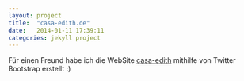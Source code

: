 ```yaml
---
layout: project
title:  "casa-edith.de"
date:   2014-01-11 17:39:11
categories: jekyll project
---
```


Für einen Freund habe ich die WebSite [casa-edith][casaedith] mithilfe von Twitter Bootstrap erstellt :)

[casaedith]:    http://casa-edith.de
